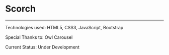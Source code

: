 # Scorch
---

Technologies used: HTML5, CSS3, JavaScript, Bootstrap

Special Thanks to: Owl Carousel

Current Status: Under Development
